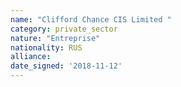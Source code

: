 ```yaml
---
name: "Clifford Chance CIS Limited "
category: private_sector
nature: "Entreprise"
nationality: RUS
alliance: 
date_signed: '2018-11-12'
---
```

    